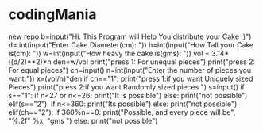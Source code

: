 # codingMania
new repo
b=input("Hi. This Program will Help You distribute your Cake :)")
d= int(input("Enter Cake Diameter(cm): "))
h=int(input("How Tall your Cake is(cm): "))
w=int(input("How heavy the cake is(gms): "))
vol = 3.14*((d/2)**2)*h
den=w/vol
print("press 1: For unequal pieces")
print("press 2: For equal pieces")
ch=input()
n=int(input("Enter the number of pieces you want:"))
x=(vol/n)*den
if ch=="1":
    print("press 1:if you want Uniquely sized Pieces")
    print("press 2:if you want Randomly sized pieces ")
    s=input()
    if s=="1":
        if n<27 or n<=26:
            print("It is possible")
        else:
            print("not possible")
    elif(s=="2"):
        if n<=360:
            print("Its possible")
        else:
            print("not possible")
elif(ch=="2"):
    if 360%n==0:
        print("Possible, and every piece will be",  "%.2f" %x,  "gms ")
    else:
        print("not possible")
